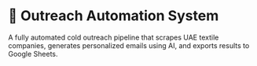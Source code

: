 # 🚀 Outreach Automation System
A fully automated cold outreach pipeline that scrapes UAE textile companies, generates personalized emails using AI, and exports results to Google Sheets.
